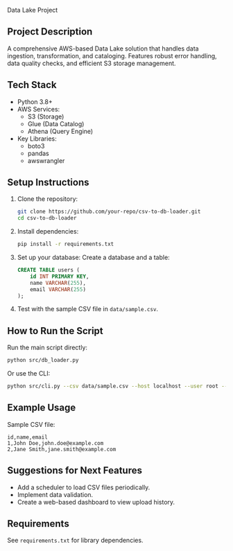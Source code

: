  Data Lake Project

## Project Description
A comprehensive AWS-based Data Lake solution that handles data ingestion, transformation, and cataloging. Features robust error handling, data quality checks, and efficient S3 storage management.

## Tech Stack
- Python 3.8+
- AWS Services:
  - S3 (Storage)
  - Glue (Data Catalog)
  - Athena (Query Engine)
- Key Libraries: 
  - boto3
  - pandas
  - awswrangler


## Setup Instructions
1. Clone the repository:
   ```bash
   git clone https://github.com/your-repo/csv-to-db-loader.git
   cd csv-to-db-loader
   ```

2. Install dependencies:
   ```bash
   pip install -r requirements.txt
   ```

3. Set up your database:
   Create a database and a table:
   ```sql
   CREATE TABLE users (
       id INT PRIMARY KEY,
       name VARCHAR(255),
       email VARCHAR(255)
   );
   ```   

4. Test with the sample CSV file in `data/sample.csv`.

## How to Run the Script
Run the main script directly:
```bash
python src/db_loader.py
```

Or use the CLI:
```bash
python src/cli.py --csv data/sample.csv --host localhost --user root --password root --database test_db
```

## Example Usage
Sample CSV file:
```
id,name,email
1,John Doe,john.doe@example.com
2,Jane Smith,jane.smith@example.com
```

## Suggestions for Next Features
- Add a scheduler to load CSV files periodically.
- Implement data validation.
- Create a web-based dashboard to view upload history.

## Requirements
See `requirements.txt` for library dependencies.
